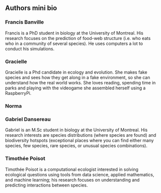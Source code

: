 ## Authors mini bio

### Francis Banville

Francis is a PhD student in biology at the University of Montreal. His research focuses on the prediction of food-web structure (i.e. who eats who in a community of several species). He uses computers a lot to conduct his simulations.

### Gracielle
Gracielle is a Phd candidate in ecology and evolution. She makes fake species and sees how they get along in a fake environment, so she can understand how the real world works. She loves reading, spending time in parks and playing with the videogame she assembled herself using a RaspberryPi.

### Norma


### Gabriel Dansereau

Gabriel is an M.Sc student in biology at the University of Montreal. His research interests are species distributions (where species are found) and biodiversity hotspots (exceptional places where you can find either many species, few species, rare species, or unusual species combinations).

### Timothée Poisot
Timothée Poisot is a computational ecologist interested in solving ecological questions using tools from data science, applied mathematics, and machine learning; his research focuses on understanding and predicting interactions between species.
